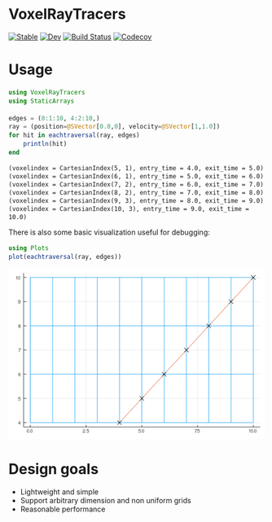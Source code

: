 # VoxelRayTracers

[![Stable](https://img.shields.io/badge/docs-stable-blue.svg)](https://jw3126.github.io/VoxelRayTracers.jl/stable)
[![Dev](https://img.shields.io/badge/docs-dev-blue.svg)](https://jw3126.github.io/VoxelRayTracers.jl/dev)
[![Build Status](https://travis-ci.com/jw3126/VoxelRayTracers.jl.svg?branch=master)](https://travis-ci.com/jw3126/VoxelRayTracers.jl)
[![Codecov](https://codecov.io/gh/jw3126/VoxelRayTracers.jl/branch/master/graph/badge.svg)](https://codecov.io/gh/jw3126/VoxelRayTracers.jl)

# Usage

```julia
using VoxelRayTracers
using StaticArrays

edges = (0:1:10, 4:2:10,)
ray = (position=@SVector[0.0,0], velocity=@SVector[1,1.0])
for hit in eachtraversal(ray, edges)
    println(hit)
end
```
```
(voxelindex = CartesianIndex(5, 1), entry_time = 4.0, exit_time = 5.0)
(voxelindex = CartesianIndex(6, 1), entry_time = 5.0, exit_time = 6.0)
(voxelindex = CartesianIndex(7, 2), entry_time = 6.0, exit_time = 7.0)
(voxelindex = CartesianIndex(8, 2), entry_time = 7.0, exit_time = 8.0)
(voxelindex = CartesianIndex(9, 3), entry_time = 8.0, exit_time = 9.0)
(voxelindex = CartesianIndex(10, 3), entry_time = 9.0, exit_time = 10.0)
```
There is also some basic visualization useful for debugging:
```julia
using Plots
plot(eachtraversal(ray, edges))
```
![example](example.png)

# Design goals

* Lightweight and simple
* Support arbitrary dimension and non uniform grids
* Reasonable performance
